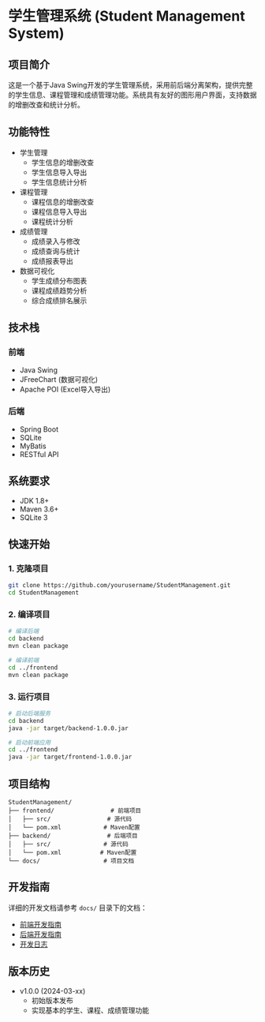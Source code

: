 # 学生管理系统 (Student Management System)

## 项目简介
这是一个基于Java Swing开发的学生管理系统，采用前后端分离架构，提供完整的学生信息、课程管理和成绩管理功能。系统具有友好的图形用户界面，支持数据的增删改查和统计分析。

## 功能特性
- 学生管理
  - 学生信息的增删改查
  - 学生信息导入导出
  - 学生信息统计分析
- 课程管理
  - 课程信息的增删改查
  - 课程信息导入导出
  - 课程统计分析
- 成绩管理
  - 成绩录入与修改
  - 成绩查询与统计
  - 成绩报表导出
- 数据可视化
  - 学生成绩分布图表
  - 课程成绩趋势分析
  - 综合成绩排名展示

## 技术栈
### 前端
- Java Swing
- JFreeChart (数据可视化)
- Apache POI (Excel导入导出)

### 后端
- Spring Boot
- SQLite
- MyBatis
- RESTful API

## 系统要求
- JDK 1.8+
- Maven 3.6+
- SQLite 3

## 快速开始

### 1. 克隆项目
```bash
git clone https://github.com/yourusername/StudentManagement.git
cd StudentManagement
```

### 2. 编译项目
```bash
# 编译后端
cd backend
mvn clean package

# 编译前端
cd ../frontend
mvn clean package
```

### 3. 运行项目
```bash
# 启动后端服务
cd backend
java -jar target/backend-1.0.0.jar

# 启动前端应用
cd ../frontend
java -jar target/frontend-1.0.0.jar
```

## 项目结构
```
StudentManagement/
├── frontend/                # 前端项目
│   ├── src/                # 源代码
│   └── pom.xml            # Maven配置
├── backend/                # 后端项目
│   ├── src/               # 源代码
│   └── pom.xml           # Maven配置
└── docs/                  # 项目文档
```

## 开发指南
详细的开发文档请参考 `docs/` 目录下的文档：
- [前端开发指南](docs/frontend_dev.md)
- [后端开发指南](docs/backend_dev.md)
- [开发日志](docs/开发日志.md)

## 版本历史
- v1.0.0 (2024-03-xx)
  - 初始版本发布
  - 实现基本的学生、课程、成绩管理功能



